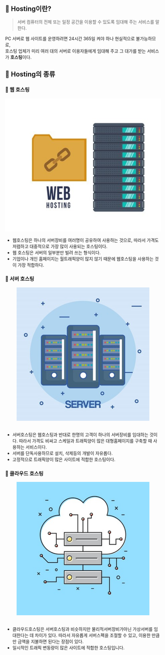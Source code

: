 ## 🦊 Hosting이란?
> 서버 컴퓨터의 전체 또는 일정 공간을 이용할 수 있도록 임대해 주는 서비스를 말한다.

PC 서버로 웹 사이트를 운영하려면 24시간 365일 켜야 하나 현실적으로 불가능하므로,<br>
호스팅 업체가 미리 여러 대의 서버로 이용자들에게 임대해 주고 그 대가를 받는 서비스가 **호스팅**이다.

## 🦊 Hosting의 종류
### 📍 웹 호스팅
<div align="center">
<img src="Web_hosting.jpeg" height="430" width="530">
</div>

* 웹호스팅은 하나의 서버장비를 여러명이 공유하여 사용하는 것으로, 따라서 가격도 저렴하고 대중적으로 가장 많이 사용되는 호스팅이다.
* 웹 호스팅은 서버의 일부분만 빌려 쓰는 형식이다.
* 기업이나 개인 홈페이지는 월트래픽양이 많지 않기 때문에 웹호스팅을 사용하는 것이 가장 적합하다. 

### 📍 서버 호스팅
<div align="center">
<img src="Server_hosting.jpeg" height="430" width="430">
</div>

<br>

* 서버호스팅은 웹호스팅과 반대로 한명의 고객이 하나의 서버장비를 임대하는 것이다. 따라서 가격도 비싸고 스케일과 트래픽양이 많은 대형홈페이지를 구축할 때 사용하는 서비스이다.
* 서버를 단독사용하므로 설치, 삭제등의 개발이 자유롭다.
* 고정적으로 트래픽양이 많은 사이트에 적합한 호스팅이다.

### 📍 클라우드 호스팅
<div align="center">
<img src="Cloud_hosting.jpeg" height="430" width="430">
</div>

<br>

* 클라우드호스팅은 서버호스팅과 비슷하지만 물리적서버장비가아닌 가상서버를 임대한다는 데 차이가 있다. 따라서 자유롭게 서버스펙을 조절할 수 있고, 이용한 만큼만 금액을 지불하면 된다는 장점이 있다.
* 일시적인 트래픽 변동량이 많은 사이트에 적합한 호스팅입니다.
